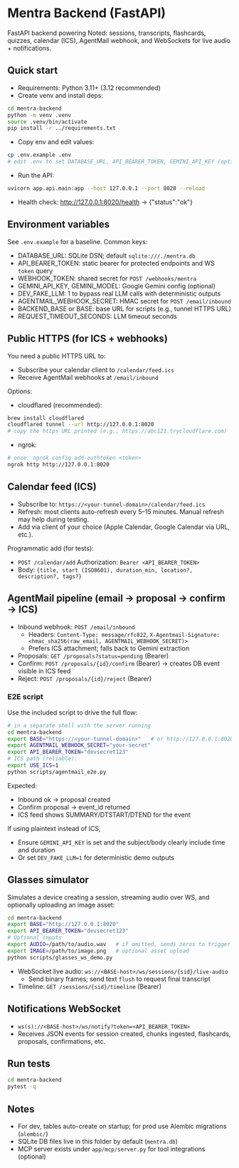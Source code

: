 # Mentra Backend (FastAPI)

FastAPI backend powering Noted: sessions, transcripts, flashcards, quizzes, calendar (ICS), AgentMail webhook, and WebSockets for live audio + notifications.

## Quick start

- Requirements: Python 3.11+ (3.12 recommended)
- Create venv and install deps:

```bash
cd mentra-backend
python -m venv .venv
source .venv/bin/activate
pip install -r ../requirements.txt
```

- Copy env and edit values:

```bash
cp .env.example .env
# edit .env to set DATABASE_URL, API_BEARER_TOKEN, GEMINI_API_KEY (optional), AGENTMAIL_WEBHOOK_SECRET, etc.
```

- Run the API:

```bash
uvicorn app.api.main:app --host 127.0.0.1 --port 8020 --reload
```

- Health check: http://127.0.0.1:8020/health → {"status":"ok"}

## Environment variables

See `.env.example` for a baseline. Common keys:

- DATABASE_URL: SQLite DSN; default `sqlite:///./mentra.db`
- API_BEARER_TOKEN: static bearer for protected endpoints and WS `token` query
- WEBHOOK_TOKEN: shared secret for `POST /webhooks/mentra`
- GEMINI_API_KEY, GEMINI_MODEL: Google Gemini config (optional)
- DEV_FAKE_LLM: 1 to bypass real LLM calls with deterministic outputs
- AGENTMAIL_WEBHOOK_SECRET: HMAC secret for `POST /email/inbound`
- BACKEND_BASE or BASE: base URL for scripts (e.g., tunnel HTTPS URL)
- REQUEST_TIMEOUT_SECONDS: LLM timeout seconds

## Public HTTPS (for ICS + webhooks)

You need a public HTTPS URL to:
- Subscribe your calendar client to `/calendar/feed.ics`
- Receive AgentMail webhooks at `/email/inbound`

Options:

- cloudflared (recommended):

```bash
brew install cloudflared
cloudflared tunnel --url http://127.0.0.1:8020
# copy the https URL printed (e.g., https://abc123.trycloudflare.com)
```

- ngrok:

```bash
# once: ngrok config add-authtoken <token>
ngrok http http://127.0.0.1:8020
```

## Calendar feed (ICS)

- Subscribe to: `https://<your-tunnel-domain>/calendar/feed.ics`
- Refresh: most clients auto-refresh every 5–15 minutes. Manual refresh may help during testing.
- Add via client of your choice (Apple Calendar, Google Calendar via URL, etc.).

Programmatic add (for tests):
- `POST /calendar/add` Authorization: `Bearer <API_BEARER_TOKEN>`
- Body: `{title, start (ISO8601), duration_min, location?, description?, tags?}`

## AgentMail pipeline (email → proposal → confirm → ICS)

- Inbound webhook: `POST /email/inbound`
  - Headers: `Content-Type: message/rfc822`, `X-Agentmail-Signature: <hmac_sha256(raw_email, AGENTMAIL_WEBHOOK_SECRET)>`
  - Prefers ICS attachment; falls back to Gemini extraction
- Proposals: `GET /proposals?status=pending` (Bearer)
- Confirm: `POST /proposals/{id}/confirm` (Bearer) → creates DB event visible in ICS feed
- Reject: `POST /proposals/{id}/reject` (Bearer)

### E2E script

Use the included script to drive the full flow:

```bash
# in a separate shell with the server running
cd mentra-backend
export BASE="https://<your-tunnel-domain>"   # or http://127.0.0.1:8020 locally
export AGENTMAIL_WEBHOOK_SECRET="your-secret"
export API_BEARER_TOKEN="devsecret123"
# ICS path (reliable):
export USE_ICS=1
python scripts/agentmail_e2e.py
```

Expected:
- Inbound ok → proposal created
- Confirm proposal → event_id returned
- ICS feed shows SUMMARY/DTSTART/DTEND for the event

If using plaintext instead of ICS,
- Ensure `GEMINI_API_KEY` is set and the subject/body clearly include time and duration
- Or set `DEV_FAKE_LLM=1` for deterministic demo outputs

## Glasses simulator

Simulates a device creating a session, streaming audio over WS, and optionally uploading an image asset:

```bash
cd mentra-backend
export BASE="http://127.0.0.1:8020"
export API_BEARER_TOKEN="devsecret123"
# Optional inputs
export AUDIO=/path/to/audio.wav   # if omitted, sends zeros to trigger transcript
export IMAGE=/path/to/image.png   # optional asset upload
python scripts/glasses_ws_demo.py
```

- WebSocket live audio: `ws://<BASE-host>/ws/sessions/{sid}/live-audio`
  - Send binary frames; send text `flush` to request final transcript
- Timeline: `GET /sessions/{sid}/timeline` (Bearer)

## Notifications WebSocket

- `ws(s)://<BASE-host>/ws/notify?token=<API_BEARER_TOKEN>`
- Receives JSON events for session created, chunks ingested, flashcards, proposals, confirmations, etc.

## Run tests

```bash
cd mentra-backend
pytest -q
```

## Notes

- For dev, tables auto-create on startup; for prod use Alembic migrations (`alembic/`)
- SQLite DB files live in this folder by default (`mentra.db`)
- MCP server exists under `app/mcp/server.py` for tool integrations (optional)
